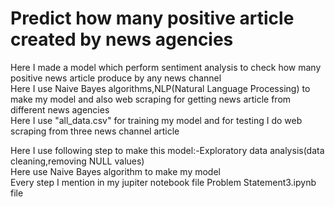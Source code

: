 # Predict how many positive article created by news agencies
Here I made a model which perform sentiment analysis to check how many positive news article produce by any news channel \
Here I use Naive Bayes algorithms,NLP(Natural Language Processing) to make my model and also web scraping for getting news article from
different news agencies \
Here I use "all_data.csv" for training my model and for testing I do web scraping from three news channel article 

Here I use following step to make this model:-Exploratory data analysis(data cleaning,removing NULL values) \
Here use  Naive Bayes algorithm to make my model \
Every step I mention in my jupiter notebook file Problem Statement3.ipynb file
